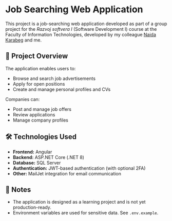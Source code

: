 # Job Searching Web Application

This project is a job-searching web application developed as part of a group project for the *Razvoj softvera I* (Software Development I) course at the Faculty of Information Technologies, developed by my colleague [Naida Karabeg](https://github.com/naidak) and me.  

## 📄 Project Overview

The application enables users to:
- Browse and search job advertisements
- Apply for open positions
- Create and manage personal profiles and CVs

Companies can:
- Post and manage job offers
- Review applications
- Manage company profiles

## 🛠️ Technologies Used

- **Frontend:** Angular
- **Backend:** ASP.NET Core (.NET 8)
- **Database:** SQL Server
- **Authentication:** JWT-based authentication (with optional 2FA)
- **Other:** MailJet integration for email communication

## 📌 Notes

- The application is designed as a learning project and is not yet production-ready.
- Environment variables are used for sensitive data. See `.env.example`.

